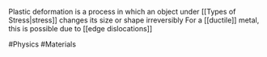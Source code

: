Plastic deformation is a process in which an object under [[Types of Stress|stress]] changes its size or shape irreversibly
For a [[ductile]] metal, this is possible due to [[edge dislocations]] 

#Physics #Materials 